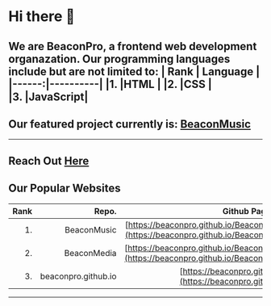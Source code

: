 # Hi there 👋
We are BeaconPro, a frontend web development organazation.
Our programming languages include but are not limited to:
|  Rank | Language |
|------:|----------|
|1.     |HTML      |
|2.     |CSS       |  
|3.     |JavaScript|
--------------------
## Our featured project currently is: [BeaconMusic](https://beaconpro.github.io/BeaconMusic)
--------------------
Reach Out [Here](mailto:ittybittypancake@outlook.com)
--------------------
## Our Popular Websites
| Rank | Repo. | Github Page Link |
| ----: | ----: | ----: |
| 1\. | BeaconMusic | [https://beaconpro.github.io/BeaconMusic](https://beaconpro.github.io/BeaconMusic) |
| 2\. | BeaconMedia | [https://beaconpro.github.io/BeaconMedia](https://beaconpro.github.io/BeaconMedia) |
| 3\. | beaconpro.github.io | [https://beaconpro.github.io](https://beaconpro.github.io) |
---------------------------------------------------------------------------------------------------------------------------------------------------------------------------------

<!--

**Here are some ideas to get you started:**

🙋‍♀️ A short introduction - what is your organization all about?
🌈 Contribution guidelines - how can the community get involved?
👩‍💻 Useful resources - where can the community find your docs? Is there anything else the community should know?
🍿 Fun facts - what does your team eat for breakfast?
🧙 Remember, you can do mighty things with the power of [Markdown](https://docs.github.com/github/writing-on-github/getting-started-with-writing-and-formatting-on-github/basic-writing-and-formatting-syntax)
-->
